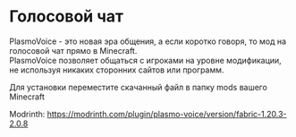 # Голосовой чат

PlasmoVoice - это новая эра общения, а если коротко говоря, то мод на голосовой чат прямо в Minecraft. <br/>PlasmoVoice позволяет общаться с игроками на уровне модификации, не используя никаких сторонних сайтов или программ.

Для установки переместите скачанный файл в папку mods вашего Minecraft

Modrinth:
https://modrinth.com/plugin/plasmo-voice/version/fabric-1.20.3-2.0.8
